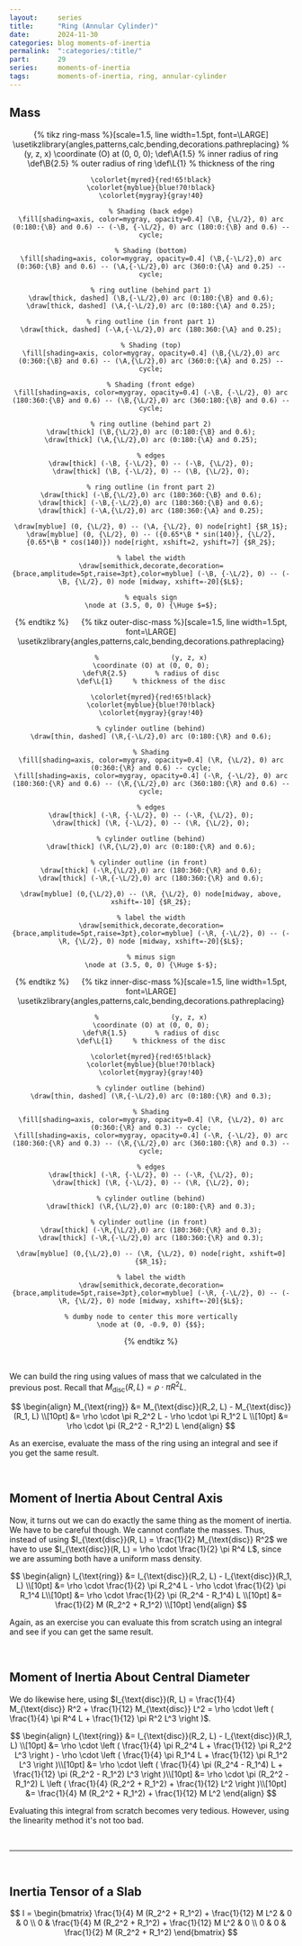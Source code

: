 ```yaml
---
layout:     series
title:      "Ring (Annular Cylinder)"
date:       2024-11-30
categories: blog moments-of-inertia
permalink:  ":categories/:title/"
part:       29
series:     moments-of-inertia
tags:       moments-of-inertia, ring, annular-cylinder
---
```


## Mass

<center>
{% tikz ring-mass %}[scale=1.5, line width=1.5pt, font=\LARGE]
    \usetikzlibrary{angles,patterns,calc,bending,decorations.pathreplacing}
    %                  (y, z, x)
    \coordinate (O) at (0, 0, 0);
    \def\A{1.5}       % inner radius of ring
    \def\B{2.5}       % outer radius of ring
    \def\L{1}     % thickness of the ring

    \colorlet{myred}{red!65!black}
    \colorlet{myblue}{blue!70!black}
    \colorlet{mygray}{gray!40}

    % Shading (back edge)
    \fill[shading=axis, color=mygray, opacity=0.4] (\B, {\L/2}, 0) arc (0:180:{\B} and 0.6) -- (-\B, {-\L/2}, 0) arc (180:0:{\B} and 0.6) -- cycle;
    
    % Shading (bottom)
    \fill[shading=axis, color=mygray, opacity=0.4] (\B,{-\L/2},0) arc (0:360:{\B} and 0.6) -- (\A,{-\L/2},0) arc (360:0:{\A} and 0.25) -- cycle;

    % ring outline (behind part 1)
    \draw[thick, dashed] (\B,{-\L/2},0) arc (0:180:{\B} and 0.6);
    \draw[thick, dashed] (\A,{-\L/2},0) arc (0:180:{\A} and 0.25);

    % ring outline (in front part 1)
    \draw[thick, dashed] (-\A,{-\L/2},0) arc (180:360:{\A} and 0.25);

    % Shading (top)
    \fill[shading=axis, color=mygray, opacity=0.4] (\B,{\L/2},0) arc (0:360:{\B} and 0.6) -- (\A,{\L/2},0) arc (360:0:{\A} and 0.25) -- cycle;

    % Shading (front edge)
    \fill[shading=axis, color=mygray, opacity=0.4] (-\B, {-\L/2}, 0) arc (180:360:{\B} and 0.6) -- (\B,{\L/2},0) arc (360:180:{\B} and 0.6) -- cycle;

    % ring outline (behind part 2)
    \draw[thick] (\B,{\L/2},0) arc (0:180:{\B} and 0.6);
    \draw[thick] (\A,{\L/2},0) arc (0:180:{\A} and 0.25);

    % edges
    \draw[thick] (-\B, {-\L/2}, 0) -- (-\B, {\L/2}, 0);
    \draw[thick] (\B, {-\L/2}, 0) -- (\B, {\L/2}, 0);

    % ring outline (in front part 2)
    \draw[thick] (-\B,{\L/2},0) arc (180:360:{\B} and 0.6);
    \draw[thick] (-\B,{-\L/2},0) arc (180:360:{\B} and 0.6);
    \draw[thick] (-\A,{\L/2},0) arc (180:360:{\A} and 0.25);

    \draw[myblue] (0, {\L/2}, 0) -- (\A, {\L/2}, 0) node[right] {$R_1$};
    \draw[myblue] (0, {\L/2}, 0) -- ({0.65*\B * sin(140)}, {\L/2}, {0.65*\B * cos(140)}) node[right, xshift=2, yshift=7] {$R_2$};

    % label the width
    \draw[semithick,decorate,decoration={brace,amplitude=5pt,raise=3pt},color=myblue] (-\B, {-\L/2}, 0) -- (-\B, {\L/2}, 0) node [midway, xshift=-20]{$L$};

    % equals sign
    \node at (3.5, 0, 0) {\Huge $=$};
{% endtikz %}
&emsp;
{% tikz outer-disc-mass %}[scale=1.5, line width=1.5pt, font=\LARGE]
    \usetikzlibrary{angles,patterns,calc,bending,decorations.pathreplacing}
    
    %                  (y, z, x)
    \coordinate (O) at (0, 0, 0);
    \def\R{2.5}       % radius of disc
    \def\L{1}     % thickness of the disc

    \colorlet{myred}{red!65!black}
    \colorlet{myblue}{blue!70!black}
    \colorlet{mygray}{gray!40}

    % cylinder outline (behind)
    \draw[thin, dashed] (\R,{-\L/2},0) arc (0:180:{\R} and 0.6);

    % Shading
    \fill[shading=axis, color=mygray, opacity=0.4] (\R, {\L/2}, 0) arc (0:360:{\R} and 0.6) -- cycle;
    \fill[shading=axis, color=mygray, opacity=0.4] (-\R, {-\L/2}, 0) arc (180:360:{\R} and 0.6) -- (\R,{\L/2},0) arc (360:180:{\R} and 0.6) -- cycle;

    % edges
    \draw[thick] (-\R, {-\L/2}, 0) -- (-\R, {\L/2}, 0);
    \draw[thick] (\R, {-\L/2}, 0) -- (\R, {\L/2}, 0);

    % cylinder outline (behind)
    \draw[thick] (\R,{\L/2},0) arc (0:180:{\R} and 0.6);

    % cylinder outline (in front) 
    \draw[thick] (-\R,{\L/2},0) arc (180:360:{\R} and 0.6);
    \draw[thick] (-\R,{-\L/2},0) arc (180:360:{\R} and 0.6);

    \draw[myblue] (0,{\L/2},0) -- (\R, {\L/2}, 0) node[midway, above, xshift=-10] {$R_2$};

    % label the width
    \draw[semithick,decorate,decoration={brace,amplitude=5pt,raise=3pt},color=myblue] (-\R, {-\L/2}, 0) -- (-\R, {\L/2}, 0) node [midway, xshift=-20]{$L$};

    % minus sign
    \node at (3.5, 0, 0) {\Huge $-$};
{% endtikz %}
&emsp;
{% tikz inner-disc-mass %}[scale=1.5, line width=1.5pt, font=\LARGE]
    \usetikzlibrary{angles,patterns,calc,bending,decorations.pathreplacing}
    
    %                  (y, z, x)
    \coordinate (O) at (0, 0, 0);
    \def\R{1.5}       % radius of disc
    \def\L{1}     % thickness of the disc

    \colorlet{myred}{red!65!black}
    \colorlet{myblue}{blue!70!black}
    \colorlet{mygray}{gray!40}

    % cylinder outline (behind)
    \draw[thin, dashed] (\R,{-\L/2},0) arc (0:180:{\R} and 0.3);

    % Shading
    \fill[shading=axis, color=mygray, opacity=0.4] (\R, {\L/2}, 0) arc (0:360:{\R} and 0.3) -- cycle;
    \fill[shading=axis, color=mygray, opacity=0.4] (-\R, {-\L/2}, 0) arc (180:360:{\R} and 0.3) -- (\R,{\L/2},0) arc (360:180:{\R} and 0.3) -- cycle;

    % edges
    \draw[thick] (-\R, {-\L/2}, 0) -- (-\R, {\L/2}, 0);
    \draw[thick] (\R, {-\L/2}, 0) -- (\R, {\L/2}, 0);

    % cylinder outline (behind)
    \draw[thick] (\R,{\L/2},0) arc (0:180:{\R} and 0.3);

    % cylinder outline (in front) 
    \draw[thick] (-\R,{\L/2},0) arc (180:360:{\R} and 0.3);
    \draw[thick] (-\R,{-\L/2},0) arc (180:360:{\R} and 0.3);

    \draw[myblue] (0,{\L/2},0) -- (\R, {\L/2}, 0) node[right, xshift=0] {$R_1$};

    % label the width
    \draw[semithick,decorate,decoration={brace,amplitude=5pt,raise=3pt},color=myblue] (-\R, {-\L/2}, 0) -- (-\R, {\L/2}, 0) node [midway, xshift=-20]{$L$};

    % dumby node to center this more vertically
    \node at (0, -0.9, 0) {$$};
{% endtikz %}
</center>

<br>

We can build the ring using values of mass that we calculated in the previous post. Recall that $M_{\text{disc}}(R, L) = \rho \cdot \pi R^2 L$. 

$$
\begin{align}
    M_{\text{ring}} &= M_{\text{disc}}(R_2, L) - M_{\text{disc}}(R_1, L) \\[10pt]
    &= \rho \cdot \pi R_2^2 L - \rho \cdot \pi R_1^2 L \\[10pt]
    &= \rho \cdot \pi (R_2^2 - R_1^2) L
\end{align}
$$

<!-- $$
\begin{align}
    M &= \int dm \\[10pt]
    &= \rho \int dV \\[10pt]
    &= \rho \int_{R_1}^{R_2} \int_{0}^{2 \pi} \int_{-L/2}^{L/2} s \; ds \; d\phi \; dz \\[10pt]
    &= \rho \left ( \int_{R_1}^{R_2} s \; ds \right ) \left ( \int_{0}^{2 \pi} d\phi \right ) \left ( \int_{-L/2}^{L/2} dz \right ) \\[10pt]
    &= \rho \left ( \frac{1}{2}(R_2^2 - R_1^2) \right ) \left ( 2\pi \right ) \left ( L \right ) \\[10pt]
    &= \rho \cdot \pi (R_2^2 - R_1^2) L
\end{align}
$$ -->

As an exercise, evaluate the mass of the ring using an integral and see if you get the same result.

<br>

## Moment of Inertia About Central Axis

Now, it turns out we can do exactly the same thing as the moment of inertia. We have to be careful though. We cannot conflate the masses. Thus, instead of using $I_{\text{disc}}(R, L) = \frac{1}{2} M_{\text{disc}} R^2$ we have to use $I_{\text{disc}}(R, L) = \rho \cdot \frac{1}{2} \pi R^4 L$, since we are assuming both have a uniform mass density.

$$
\begin{align}
    I_{\text{ring}} &= I_{\text{disc}}(R_2, L) - I_{\text{disc}}(R_1, L) \\[10pt]
    &= \rho \cdot \frac{1}{2} \pi R_2^4 L - \rho \cdot \frac{1}{2} \pi R_1^4 L\\[10pt]
    &= \rho \cdot \frac{1}{2} \pi (R_2^4 - R_1^4) L \\[10pt]
    &= \frac{1}{2} M (R_2^2 + R_1^2) \\[10pt]
\end{align}
$$

Again, as an exercise you can evaluate this from scratch using an integral and see if you can get the same result.

<!-- $$
\begin{align}
    I &= \int r_{axis}^2 \;dm \\[10pt]
    &= \rho \int r_{axis}^2 \; dV \\[10pt]
    &= \rho \int_{R_1}^{R_2} \int_{0}^{2\pi} \int_{-L/2}^{L/2} r_{axis}^2 \; s ds d\phi dz \\[10pt]
    &= \rho \int_{R_1}^{R_2} \int_{0}^{2\pi} \int_{-L/2}^{L/2} s^2 \; s ds d\phi dz \\[10pt]
    &= \rho \left ( \int_{R_1}^{R_2} s^3 \; ds \right ) \left ( \int_{0}^{2\pi} d\phi \right ) \left ( \int_{-L/2}^{L/2} dz \right ) \\[10pt]
    &= \rho \left ( \frac{1}{4}(R_2^4 - R_1^4) \right ) \left ( 2\pi \right ) \left ( L \right ) \\[10pt]
    &= \rho \cdot \frac{1}{2} \pi (R_2^4 - R_1^4) L \\[10pt]
    &= \frac{1}{2} M (R_2^2 + R_1^2) \\[10pt]
\end{align}
$$ -->

<br>

## Moment of Inertia About Central Diameter

We do likewise here, using $I_{\text{disc}}(R, L) = \frac{1}{4} M_{\text{disc}} R^2 + \frac{1}{12} M_{\text{disc}} L^2 = \rho \cdot \left ( \frac{1}{4} \pi R^4 L + \frac{1}{12} \pi R^2 L^3  \right )$.

$$
\begin{align}
    I_{\text{ring}} &= I_{\text{disc}}(R_2, L) - I_{\text{disc}}(R_1, L) \\[10pt]
    &= \rho \cdot \left ( \frac{1}{4} \pi R_2^4 L + \frac{1}{12} \pi R_2^2 L^3 \right ) - \rho \cdot \left ( \frac{1}{4} \pi R_1^4 L + \frac{1}{12} \pi R_1^2 L^3 \right )\\[10pt]
    &= \rho \cdot \left ( \frac{1}{4} \pi (R_2^4 - R_1^4) L + \frac{1}{12} \pi (R_2^2 - R_1^2) L^3 \right )\\[10pt]
    &= \rho \cdot \pi (R_2^2 - R_1^2) L \left ( \frac{1}{4} (R_2^2 + R_1^2) + \frac{1}{12} L^2 \right )\\[10pt]
    &= \frac{1}{4} M (R_2^2 + R_1^2) + \frac{1}{12} M L^2
\end{align}
$$

Evaluating this integral from scratch becomes very tedious. However, using the linearity method it's not too bad.

<!-- I think this integral is wrong -->
<!-- $$
\begin{align}
    I &= \int r_{axis}^2 \;dm \\[10pt]
    &= \rho \int r_{axis}^2 \; dV \\[10pt]
    &= \rho \int_{R_1}^{R_2} \int_{0}^{2\pi} \int_{-L/2}^{L/2} r_{axis}^2 \; s ds d\phi dz \\[10pt]
    &= \rho \int_{R_1}^{R_2} \int_{0}^{2\pi} \int_{-L/2}^{L/2} (s \ \cos \phi)^2 \; s ds d\phi dz \\[10pt]
    &= \rho \left ( \int_{R_1}^{R_2} s^3 \; ds \right ) \left ( \int_{0}^{2\pi} \cos^2 \phi \; d\phi \right ) \left ( \int_{-L/2}^{L/2} dz \right ) \\[10pt]
    &= \rho \left ( \frac{1}{4}(R_2^4 - R_1^4) \right ) \left ( \pi \right ) \left ( L \right ) \\[10pt]
    &= \rho \cdot \frac{1}{4} \pi (R_2^4 - R_1^4) L \\[10pt]
    &= \frac{1}{4} M (R_2^2 + R_1^2) \\[10pt]
\end{align}
$$ -->


<br>

---

<br>

## Inertia Tensor of a Slab

$$
I = \begin{bmatrix}
    \frac{1}{4} M (R_2^2 + R_1^2) + \frac{1}{12} M L^2 & 0 & 0 \\
    0  & \frac{1}{4} M (R_2^2 + R_1^2) + \frac{1}{12} M L^2 & 0 \\
    0  & 0 & \frac{1}{2} M (R_2^2 + R_1^2)
\end{bmatrix}
$$